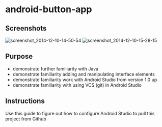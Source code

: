 android-button-app
==================

## Screenshots
![screenshot_2014-12-10-14-50-54](https://cloud.githubusercontent.com/assets/8616618/5384257/fb86af00-8085-11e4-9de2-a875ac29865e.png)    ![screenshot_2014-12-10-15-28-15](https://cloud.githubusercontent.com/assets/8616618/5384258/fb8f09b6-8085-11e4-9bde-518de7edaa2d.png)

## Purpose
- demonstrate further familiarity with Java
- demonstrate familiarity adding and manipulating interface elements
- demonstrate familiarity work with Android Studio from version 1.0 up
- demonstrate familiarity with using VCS (git) in Android Studio

## Instructions
Use this guide to figure out how to configure Android Studio to pull this project from Github
